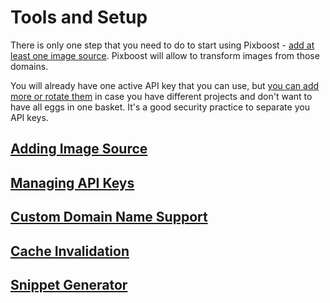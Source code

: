 # Tools and Setup

There is only one step that you need to do to start using Pixboost - [add at least one image source](adding-image-source.md). 
Pixboost will allow to transform images from those domains.

You will already have one active API key that you can use, but [you can add more or rotate them](manage-api-keys.md) 
in case you have different projects and don't want to have all eggs in one basket. 
It's a good security practice to separate you API keys.

## [Adding Image Source](adding-image-source.md)

## [Managing API Keys](manage-api-keys.md)

## [Custom Domain Name Support](custom-domain.md)

## [Cache Invalidation](cache-invalidation.md)

## [Snippet Generator](snippet-generator.md)

